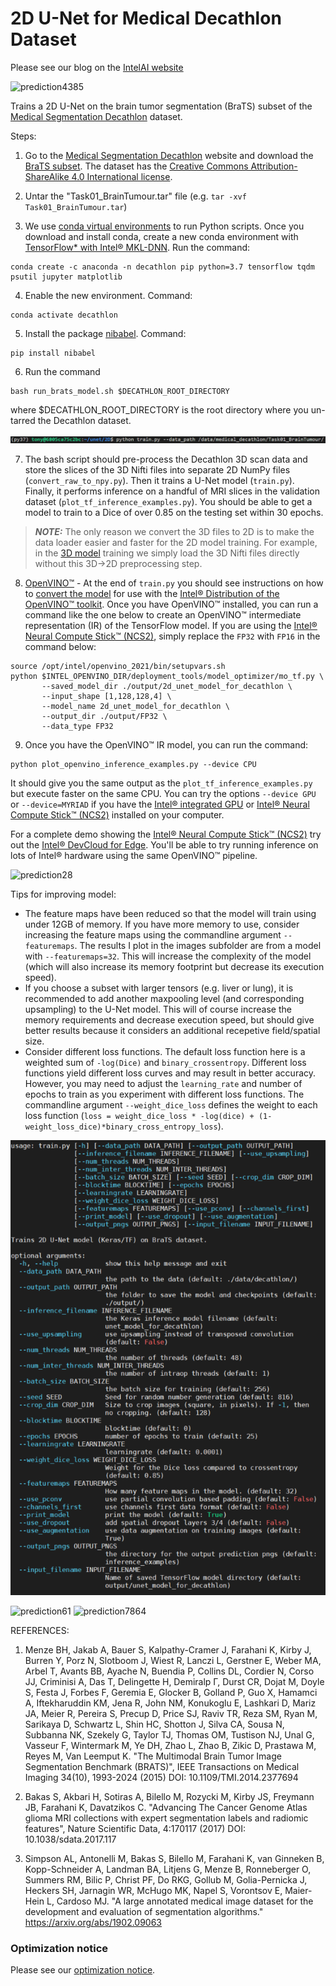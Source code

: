 # 2D U-Net for Medical Decathlon Dataset

Please see our blog on the [IntelAI website](https://www.intel.ai/intel-neural-compute-stick-2-for-medical-imaging/)

![prediction4385](images/pred4385.png)


Trains a 2D U-Net on the brain tumor segmentation (BraTS) subset of the [Medical Segmentation Decathlon](http://medicaldecathlon.com/) dataset.

Steps:
1. Go to the [Medical Segmentation Decathlon](http://medicaldecathlon.com) website and download the [BraTS subset](https://drive.google.com/file/d/1A2IU8Sgea1h3fYLpYtFb2v7NYdMjvEhU/view?usp=sharing). The dataset has the [Creative Commons Attribution-ShareAlike 4.0 International license](https://creativecommons.org/licenses/by-sa/4.0/).

2. Untar the "Task01_BrainTumour.tar" file (e.g. `tar -xvf Task01_BrainTumour.tar`)

3. We use [conda virtual environments](https://www.anaconda.com/distribution/#download-section) to run Python scripts. Once you download and install conda, create a new conda environment with [TensorFlow* with Intel&reg; MKL-DNN](https://software.intel.com/en-us/articles/intel-optimization-for-tensorflow-installation-guide?page=1). Run the command: 
```
conda create -c anaconda -n decathlon pip python=3.7 tensorflow tqdm psutil jupyter matplotlib
```

4. Enable the new environment. Command: 
```
conda activate decathlon
```

5. Install the package [nibabel](http://nipy.org/nibabel/). Command: 
```
pip install nibabel
```

6. Run the command 
```
bash run_brats_model.sh $DECATHLON_ROOT_DIRECTORY
```
where $DECATHLON_ROOT_DIRECTORY is the root directory where you un-tarred the Decathlon dataset.

![run_brats_help](images/run_brats_usage.png)

7. The bash script should pre-process the Decathlon 3D scan data and store the slices of the 3D Nifti files into separate 2D NumPy files (`convert_raw_to_npy.py`). Then it trains a U-Net model (`train.py`). Finally, it performs inference on a handful of MRI slices in the validation dataset (`plot_tf_inference_examples.py`).  You should be able to get a model to train to a Dice of over 0.85 on the testing set within 30 epochs.

> **_NOTE:_** The only reason we convert the 3D files to 2D is to make the data loader easier and faster for the 2D model training. For example, in the [3D model](../3D) training we simply load the 3D Nifti files directly without this 3D&rarr;2D preprocessing step.

8. [OpenVINO&trade;](https://www.youtube.com/watch?v=kY9nZbX1DWM) - At the end of `train.py` you should see instructions on how to [convert the model](https://docs.openvinotoolkit.org/latest/openvino_docs_MO_DG_prepare_model_convert_model_Convert_Model_From_TensorFlow.html) for use with the [Intel&reg; Distribution of the OpenVINO&trade; toolkit](https://software.intel.com/content/www/us/en/develop/tools/openvino-toolkit.html). Once you have OpenVINO&trade; installed, you can run a command like the one below to create an OpenVINO&trade; intermediate representation (IR) of the TensorFlow model. If you are using the [Intel&reg; Neural Compute Stick&trade; (NCS2)](https://ark.intel.com/content/www/us/en/ark/products/140109/intel-neural-compute-stick-2.html), simply replace the `FP32` with `FP16` in the command below:

```
source /opt/intel/openvino_2021/bin/setupvars.sh
python $INTEL_OPENVINO_DIR/deployment_tools/model_optimizer/mo_tf.py \
       --saved_model_dir ./output/2d_unet_model_for_decathlon \
       --input_shape [1,128,128,4] \
       --model_name 2d_unet_model_for_decathlon \
       --output_dir ./output/FP32 \
       --data_type FP32
```

9. Once you have the OpenVINO&trade; IR model, you can run the command:

```
python plot_openvino_inference_examples.py --device CPU
```

It should give you the same output as the `plot_tf_inference_examples.py` but execute faster on the same CPU. You can try the options `--device GPU` or `--device=MYRIAD` if you have the [Intel&reg; integrated GPU](https://ark.intel.com/content/www/us/en/ark/products/graphics/197532/intel-iris-plus-graphics.html) or [Intel&reg; Neural Compute Stick&trade; (NCS2)](https://ark.intel.com/content/www/us/en/ark/products/140109/intel-neural-compute-stick-2.html) installed on your computer.

For a complete demo showing the [Intel&reg; Neural Compute Stick&trade; (NCS2)](https://ark.intel.com/content/www/us/en/ark/products/140109/intel-neural-compute-stick-2.html) try out the [Intel&reg; DevCloud for Edge](https://devcloud.intel.com/edge/advanced/sample_applications/). You'll be able to try running inference on lots of Intel&reg; hardware using the same OpenVINO&trade; pipeline.

![prediction28](images/pred28.png)

Tips for improving model:
* The feature maps have been reduced so that the model will train using under 12GB of memory.  If you have more memory to use, consider increasing the feature maps using the commandline argument `--featuremaps`. The results I plot in the images subfolder are from a model with `--featuremaps=32`. This will increase the complexity of the model (which will also increase its memory footprint but decrease its execution speed).
* If you choose a subset with larger tensors (e.g. liver or lung), it is recommended to add another maxpooling level (and corresponding upsampling) to the U-Net model. This will of course increase the memory requirements and decrease execution speed, but should give better results because it considers an additional recepetive field/spatial size.
* Consider different loss functions.  The default loss function here is a weighted sum of `-log(Dice)` and `binary_crossentropy`. Different loss functions yield different loss curves and may result in better accuracy. However, you may need to adjust the `learning_rate` and number of epochs to train as you experiment with different loss functions. The commandline argument `--weight_dice_loss` defines the weight to each loss function (`loss = weight_dice_loss * -log(dice) + (1-weight_loss_dice)*binary_cross_entropy_loss`).

![run_train_command](images/train_usage.png)

![prediction61](images/pred61.png)
![prediction7864](images/pred7864.png)

REFERENCES:

1. Menze BH, Jakab A, Bauer S, Kalpathy-Cramer J, Farahani K, Kirby J, Burren Y, Porz N, Slotboom J, Wiest R, Lanczi L, Gerstner E, Weber MA, Arbel T, Avants BB, Ayache N, Buendia P, Collins DL, Cordier N, Corso JJ, Criminisi A, Das T, Delingette H, Demiralp Γ, Durst CR, Dojat M, Doyle S, Festa J, Forbes F, Geremia E, Glocker B, Golland P, Guo X, Hamamci A, Iftekharuddin KM, Jena R, John NM, Konukoglu E, Lashkari D, Mariz JA, Meier R, Pereira S, Precup D, Price SJ, Raviv TR, Reza SM, Ryan M, Sarikaya D, Schwartz L, Shin HC, Shotton J, Silva CA, Sousa N, Subbanna NK, Szekely G, Taylor TJ, Thomas OM, Tustison NJ, Unal G, Vasseur F, Wintermark M, Ye DH, Zhao L, Zhao B, Zikic D, Prastawa M, Reyes M, Van Leemput K. "The Multimodal Brain Tumor Image Segmentation Benchmark (BRATS)", IEEE Transactions on Medical Imaging 34(10), 1993-2024 (2015) DOI: 10.1109/TMI.2014.2377694

2. Bakas S, Akbari H, Sotiras A, Bilello M, Rozycki M, Kirby JS, Freymann JB, Farahani K, Davatzikos C. "Advancing The Cancer Genome Atlas glioma MRI collections with expert segmentation labels and radiomic features", Nature Scientific Data, 4:170117 (2017) DOI: 10.1038/sdata.2017.117

3. Simpson AL, Antonelli M, Bakas S, Bilello M, Farahani K, van Ginneken B, Kopp-Schneider A, Landman BA, Litjens G, Menze B, Ronneberger O, Summers RM, Bilic P, Christ PF, Do RKG, Gollub M, Golia-Pernicka J, Heckers SH, Jarnagin WR, McHugo MK, Napel S, Vorontsov E, Maier-Hein L, Cardoso MJ. "A large annotated medical image dataset for the development and evaluation of segmentation algorithms." https://arxiv.org/abs/1902.09063 


### Optimization notice
Please see our [optimization notice](https://software.intel.com/en-us/articles/optimization-notice#opt-en).

